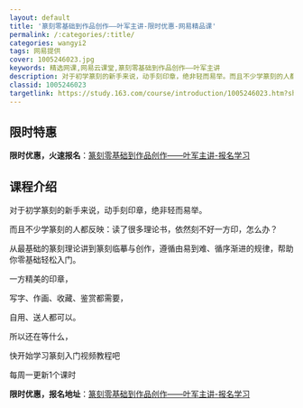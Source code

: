 ```yaml
---
layout: default
title: '篆刻零基础到作品创作——叶军主讲-限时优惠-网易精品课'
permalink: /:categories/:title/
categories: wangyi2
tags: 网易提供
cover: 1005246023.jpg
keywords: 精选网课,网易云课堂,篆刻零基础到作品创作——叶军主讲
description: 对于初学篆刻的新手来说，动手刻印章，绝非轻而易举。而且不少学篆刻的人都反映：读了很多理论书，依然刻不好一方印，怎么办？从
classid: 1005246023
targetlink: https://study.163.com/course/introduction/1005246023.htm?share=1&shareId=1025206652&utm_campaign=share&utm_medium=iphoneShare&utm_source=&utm_u=1025206652
---
```


## 限时特惠

**限时优惠，火速报名**：[篆刻零基础到作品创作——叶军主讲-报名学习](https://study.163.com/course/introduction/1005246023.htm?share=1&shareId=1025206652&utm_campaign=share&utm_medium=iphoneShare&utm_source=&utm_u=1025206652)

## 课程介绍

对于初学篆刻的新手来说，动手刻印章，绝非轻而易举。

而且不少学篆刻的人都反映：读了很多理论书，依然刻不好一方印，怎么办？

从最基础的篆刻理论讲到篆刻临摹与创作，遵循由易到难、循序渐进的规律，帮助你零基础轻松入门。

一方精美的印章，

写字、作画、收藏、鉴赏都需要，

自用、送人都可以。

所以还在等什么，

快开始学习篆刻入门视频教程吧

每周一更新1个课时

**限时优惠，报名地址**：[篆刻零基础到作品创作——叶军主讲-报名学习](https://study.163.com/course/introduction/1005246023.htm?share=1&shareId=1025206652&utm_campaign=share&utm_medium=iphoneShare&utm_source=&utm_u=1025206652)

